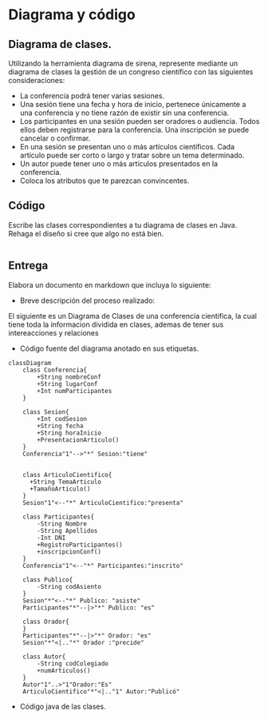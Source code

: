 
# Diagrama y código

## Diagrama de clases.

Utilizando la herramienta diagrama de sirena, represente mediante un diagrama de clases la gestión de un congreso científico con las siguientes consideraciones:

- La conferencia podrá tener varias sesiones.
- Una sesión tiene una fecha y hora de inicio, pertenece únicamente a una conferencia y no tiene razón de existir sin una conferencia.
- Los participantes en una sesión pueden ser oradores o audiencia. Todos ellos deben registrarse para la conferencia. Una inscripción se puede cancelar o confirmar.
- En una sesión se presentan uno o más artículos científicos. Cada artículo puede ser corto o largo y tratar sobre un tema determinado.
- Un autor puede tener uno o más artículos presentados en la conferencia.
- Coloca los atributos que te parezcan convincentes.

## Código

Escribe las clases correspondientes a tu diagrama de clases en Java. Rehaga el diseño si cree que algo no está bien.

```java


```

## Entrega
    
Elabora un documento en markdown que incluya lo siguiente:

- Breve descripción del proceso realizado:

El siguiente es un Diagrama de Clases de una conferencia cientifica, la cual tiene toda la informacion dividida en clases, ademas de tener sus intereacciones y relaciones

- Código fuente del diagrama anotado en sus etiquetas.

```mermaid
classDiagram
    class Conferencia{
        +String nombreConf
        +String lugarConf
        +Int numParticipantes
    }

    class Sesion{
        +Int codSesion
        +String fecha
        +String horaInicio
        +PresentacionArticulo()
    }
    Conferencia"1"-->"*" Sesion:"tiene"

    
    class ArticuloCientifico{
      +String TemaArticulo
      +TamañoArticulo()
    }
    Sesion"1"<--"*" ArticuloCientifico:"presenta"

    class Participantes{
        -String Nombre
        -String Apellidos
        -Int DNI
        +RegistroParticipantes()
        +inscripcionConf()
    }
    Conferencia"1"<--"*" Participantes:"inscrito"

    class Publico{
        -String codAsiento
    }
    Sesion"*"<--"*" Publico: "asiste"
    Participantes"*"--|>"*" Publico: "es"
    
    class Orador{
    }
    Participantes"*"--|>"*" Orador: "es"
    Sesion"*"<|.."*" Orador :"precide"

    class Autor{
        -String codColegiado
        +numArticulos()
    }
    Autor"1"..>"1"Orador:"Es"
    ArticuloCientifico"*"<|.."1" Autor:"Publicó"
```

- Código java de las clases.
